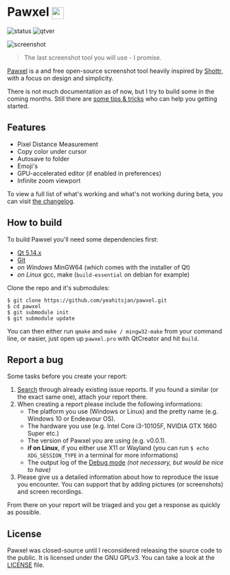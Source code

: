 # Pawxel <img src="https://pawxel.rocks/static/icon_512.png" width="28" height="28" align="center">

![status](https://img.shields.io/badge/status-beta-blueviolet?style=flat-square) ![qtver](https://img.shields.io/badge/5.14.x-blue?style=flat-square&logo=qt)

![screenshot](https://pawxel.rocks/static/poster2.png)

> The last screenshot tool you will use - I promise.

[Pawxel](https://pawxel.rocks) is a and free open-source screenshot tool heavily inspired by [Shottr](https://shottr.cc), with a focus on design and simplicity.

There is not much documentation as of now, but I try to build some in the coming months. Still there are [some tips & tricks](https://github.com/yeahitsjan/pawxel/blob/develop/resources/docs/tips.md) who can help you getting started.

## Features

- Pixel Distance Measurement
- Copy color under cursor
- Autosave to folder
- Emoji's
- GPU-accelerated editor (if enabled in preferences)
- Infinite zoom viewport

To view a full list of what's working and what's not working during beta, you can visit [the changelog](hhttps://github.com/yeahitsjan/pawxel/blob/develop/resources/docs/changelog.md).

## How to build

To build Pawxel you'll need some dependencies first:

- [Qt 5.14.x](https://download.qt.io/archive/qt/5.14/)
- [Git](https://git-scm.com)
- *on Windows* MinGW64 (which comes with the installer of Qt)
- *on Linux* gcc, make (``build-essential`` on debian for example)

Clone the repo and it's submodules:

```
$ git clone https://github.com/yeahitsjan/pawxel.git
$ cd pawxel
$ git submodule init
$ git submodule update
```

You can then either run ``qmake`` and ``make / mingw32-make`` from your command line, or easier, just open up ``pawxel.pro`` with QtCreator and hit ``Build``.

## Report a bug

Some tasks before you create your report:

1. [Search](https://github.com/yeahitsjan/pawxel/issues?q=) through already existing issue reports. If you found a similar (or the exact same one), attach your report there.
2. When creating a report please include the following informations:
   - The platform you use (Windows or Linux) and the pretty name (e.g. Windows 10 or Endeavour OS).
   - The hardware you use (e.g. Intel Core i3-10105F, NVIDIA GTX 1660 Super etc.)
   - The version of Pawxel you are using (e.g. v0.0.1).
   - **if on Linux**, if you either use X11 or Wayland (you can run ``$ echo XDG_SESSION_TYPE`` in a terminal for more informations)
   - The output log of the [Debug mode](https://github.com/yeahitsjan/pawxel/blob/develop/resources/docs/tips.md#debug-mode) *(not necessary, but would be nice to have)*
3. Please give us a detailed information about how to reproduce the issue you encounter. You can support that by adding pictures (or screenshots) and screen recordings.

From there on your report will be triaged and you get a response as quickly as possible.

## License

Pawxel was closed-source until I reconsidered releasing the source code to the public. It is licensed under the GNU GPLv3. You can take a look at the [LICENSE](https://github.com/yeahitsjan/pawxel/blob/develop/LICENSE) file.